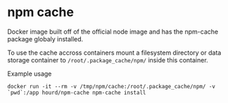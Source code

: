 # npm cache

Docker image built off of the official node image and has the npm-cache package globaly installed.

To use the cache accross containers mount a filesystem directory or data storage container to ```/root/.package_cache/npm/``` inside this container.


Example usage

```
docker run -it --rm -v /tmp/npm/cache:/root/.package_cache/npm/ -v `pwd`:/app hourd/npm-cache npm-cache install
```
